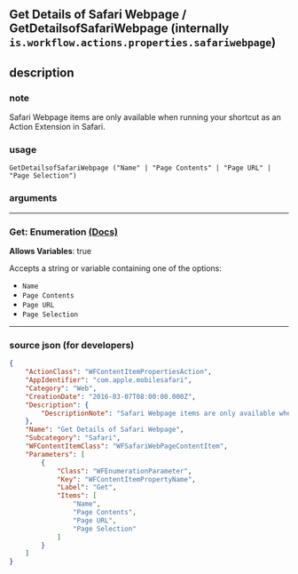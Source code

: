 
## Get Details of Safari Webpage / GetDetailsofSafariWebpage (internally `is.workflow.actions.properties.safariwebpage`)


## description

### note

Safari Webpage items are only available when running your shortcut as an Action Extension in Safari.


### usage
```
GetDetailsofSafariWebpage ("Name" | "Page Contents" | "Page URL" | "Page Selection")
```

### arguments

---

### Get: Enumeration [(Docs)](https://pfgithub.github.io/shortcutslang/gettingstarted#enum-select-field)
**Allows Variables**: true



Accepts a string 
or variable
containing one of the options:

- `Name`
- `Page Contents`
- `Page URL`
- `Page Selection`

---

### source json (for developers)

```json
{
	"ActionClass": "WFContentItemPropertiesAction",
	"AppIdentifier": "com.apple.mobilesafari",
	"Category": "Web",
	"CreationDate": "2016-03-07T08:00:00.000Z",
	"Description": {
		"DescriptionNote": "Safari Webpage items are only available when running your shortcut as an Action Extension in Safari."
	},
	"Name": "Get Details of Safari Webpage",
	"Subcategory": "Safari",
	"WFContentItemClass": "WFSafariWebPageContentItem",
	"Parameters": [
		{
			"Class": "WFEnumerationParameter",
			"Key": "WFContentItemPropertyName",
			"Label": "Get",
			"Items": [
				"Name",
				"Page Contents",
				"Page URL",
				"Page Selection"
			]
		}
	]
}
```

